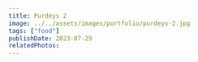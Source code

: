 ```yaml
---
title: Purdeys 2
image: ../../assets/images/portfolio/purdeys-2.jpg
tags: ["food"]
publishDate: 2023-07-29
relatedPhotos:
---
```

